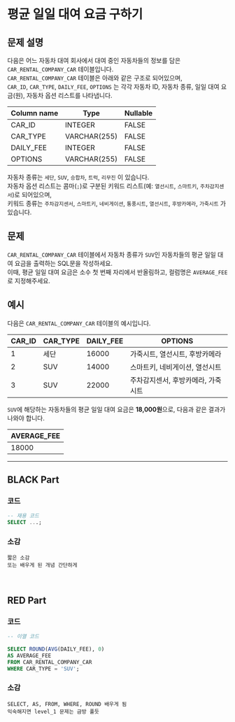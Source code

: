 # 평균 일일 대여 요금 구하기

## 문제 설명

다음은 어느 자동차 대여 회사에서 대여 중인 자동차들의 정보를 담은 `CAR_RENTAL_COMPANY_CAR` 테이블입니다.  
`CAR_RENTAL_COMPANY_CAR` 테이블은 아래와 같은 구조로 되어있으며,  
`CAR_ID`, `CAR_TYPE`, `DAILY_FEE`, `OPTIONS` 는 각각 자동차 ID, 자동차 종류, 일일 대여 요금(원), 자동차 옵션 리스트를 나타냅니다.

| Column name | Type          | Nullable |
|-------------|---------------|----------|
| CAR_ID      | INTEGER       | FALSE    |
| CAR_TYPE    | VARCHAR(255)  | FALSE    |
| DAILY_FEE   | INTEGER       | FALSE    |
| OPTIONS     | VARCHAR(255)  | FALSE    |

자동차 종류는 `세단`, `SUV`, `승합차`, `트럭`, `리무진` 이 있습니다.  
자동차 옵션 리스트는 콤마(`;`)로 구분된 키워드 리스트(예: `열선시트`, `스마트키`, `주차감지센서`)로 되어있으며,  
키워드 종류는 `주차감지센서`, `스마트키`, `네비게이션`, `통풍시트`, `열선시트`, `후방카메라`, `가죽시트` 가 있습니다.


## 문제

`CAR_RENTAL_COMPANY_CAR` 테이블에서 자동차 종류가 `SUV`인 자동차들의 평균 일일 대여 요금을 출력하는 SQL문을 작성하세요.  
이때, 평균 일일 대여 요금은 소수 첫 번째 자리에서 반올림하고, 컬럼명은 `AVERAGE_FEE` 로 지정해주세요.


## 예시

다음은 `CAR_RENTAL_COMPANY_CAR` 테이블의 예시입니다.

| CAR_ID | CAR_TYPE | DAILY_FEE | OPTIONS                     |
|--------|----------|-----------|-----------------------------|
| 1      | 세단     | 16000     | 가죽시트, 열선시트, 후방카메라 |
| 2      | SUV      | 14000     | 스마트키, 네비게이션, 열선시트 |
| 3      | SUV      | 22000     | 주차감지센서, 후방카메라, 가죽시트 |

`SUV`에 해당하는 자동차들의 평균 일일 대여 요금은 **18,000원**으로, 다음과 같은 결과가 나와야 합니다.

| AVERAGE_FEE |
|-------------|
| 18000       |



---

## BLACK Part

### 코드
```sql
-- 재용 코드
SELECT ...;
```
### 소감
```plaintext
짧은 소감
또는 배우게 된 개념 간단하게
```

<br/>


## RED Part

### 코드
```sql
-- 이열 코드

SELECT ROUND(AVG(DAILY_FEE), 0)
AS AVERAGE_FEE 
FROM CAR_RENTAL_COMPANY_CAR
WHERE CAR_TYPE = 'SUV';
```
### 소감
```plaintext
SELECT, AS, FROM, WHERE, ROUND 배우게 됨
익숙해지면 level_1 문제는 금방 풀듯
```



